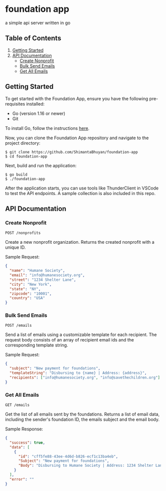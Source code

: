 # foundation app

a simple api server written in go

## Table of Contents

1. [Getting Started](#getting-started)
2. [API Documentation](#api-documentation)
   - [Create Nonprofit](#create-nonprofit)
   - [Bulk Send Emails](#bulk-send-emails)
   - [Get All Emails](#get-all-emails)

## Getting Started

To get started with the Foundation App, ensure you have the following pre-requisites installed:

- Go (version 1.16 or newer)
- Git

To install Go, follow the instructions [here](https://golang.org/doc/install).

Now, you can clone the Foundation App repository and navigate to the project directory:

```
$ git clone https://github.com/ShimantaBhuyan/foundation-app
$ cd foundation-app
```

Next, build and run the application:

```
$ go build
$ ./foundation-app
```

After the application starts, you can use tools like ThunderClient in VSCode to test the API endpoints. A sample collection is also included in this repo.

## API Documentation

### Create Nonprofit

`POST /nonprofits`

Create a new nonprofit organization. Returns the created nonprofit with a unique ID.

Sample Request:

```json
{
  "name": "Humane Society",
  "email": "info@humanesociety.org",
  "street": "1234 Shelter Lane",
  "city": "New York",
  "state": "NY",
  "zipcode": "10001",
  "country": "USA"
}
```

### Bulk Send Emails

`POST /emails`

Send a list of emails using a customizable template for each recipient. The request body consists of an array of recipient email ids and the corresponding template string.

Sample Request:

```json
{
  "subject": "New payment for foundations",
  "templateString": "Disbursing to {name} | Address: {address}",
  "recipients": ["info@humanesociety.org", "info@savethechildren.org"]
}
```

### Get All Emails

`GET /emails`

Get the list of all emails sent by the foundations. Returns a list of email data, including the sender's foundation ID, the emails subject and the email body.

Sample Response:

```json
{
  "success": true,
  "data": [
    {
      "id": "cff5fe88-43ee-4d6d-b826-ecf1c13ba4eb",
      "Subject": "New payment for foundations",
      "Body": "Disbursing to Humane Society | Address: 1234 Shelter Lane, New York, NY, "
    }
  ],
  "error": ""
}
```
